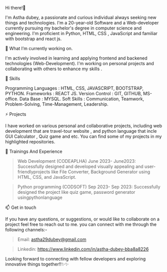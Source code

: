 Hi there!👋

I'm Astha dubey, a passionate and curious individual always seeking new things and technologies. I'm a 20-year-old Software and a Web-developer currently pursuing my bachelor's degree in computer science and engineering. I'm  proficient in Python, HTML, CSS , JavaScript and familiar with bootstrap and react js.


🔭 What I’m currently working on.

 I'm actively involved in learning and applying frontend and backened technologies (Web-Development). I'm working on personal projects and collaborating with others to enhance my skills .


🌱 Skills 

Programming Languages : HTML, CSS, JAVASCRIPT, BOOTSTRAP, PYTHON.
Frameworks : REACT JS.
Version Control : GIT, GITHUB, MS-office.
Data Base : MYSQL.
Soft Skills : Communication, Teamwork, Problem-Solving, Time-Management, Leadership.


⚡ Projects

I have worked on various personal and collaborative projects, including web development that are travel-tour website , and python language that incle GUI Calculator , Quiz game and etc.
You can find some of my projects in my highlighted repositories.


💬 Trainings And Experience

> Web Development (CODEAPLHA)
June 2023- June2023: Successfully designed and developed visually appealing and user-friendlyprojects like File Converter, Background Generator using HTML, CSS, and JavaScript.

> Python programming (CODSOFT)
Sep 2023- Sep 2023: Successfully designed the project like quiz game, password generator usingpythonlanguage


 📫 Get in touch

If you have any questions, or suggestions, or would like to collaborate on a project feel free to reach out to me. you can connect with me through the following channels:-

> Email: astha29dubey@gmail.com

> Linkedin: https://www.linkedin.com/in/astha-dubey-bba8a8226

Looking forward to connecting with fellow developers and exploring innovative things together!!✨✨ 




